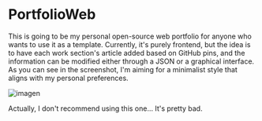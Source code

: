 # PortfolioWeb
This is going to be my personal open-source web portfolio for anyone who wants to use it as a template. Currently, it's purely frontend, but the idea is to have each work section's article added based on GitHub pins, and the information can be modified either through a JSON or a graphical interface. As you can see in the screenshot, I'm aiming for a minimalist style that aligns with my personal preferences.

![imagen](https://github.com/sCaptor/PortfolioWeb/assets/78771368/4753ef77-6bcd-4e2b-b395-5fefa0a48a25)

Actually, I don't recommend using this one... It's pretty bad.
